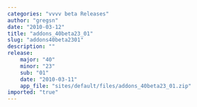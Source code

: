 ```yaml
---
categories: "vvvv beta Releases"
author: "gregsn"
date: "2010-03-12"
title: "addons_40beta23_01"
slug: "addons40beta2301"
description: ""
release: 
    major: "40"
    minor: "23"
    sub: "01"
    date: "2010-03-11"
    app_file: "sites/default/files/addons_40beta23_01.zip"
imported: "true"
---
```



